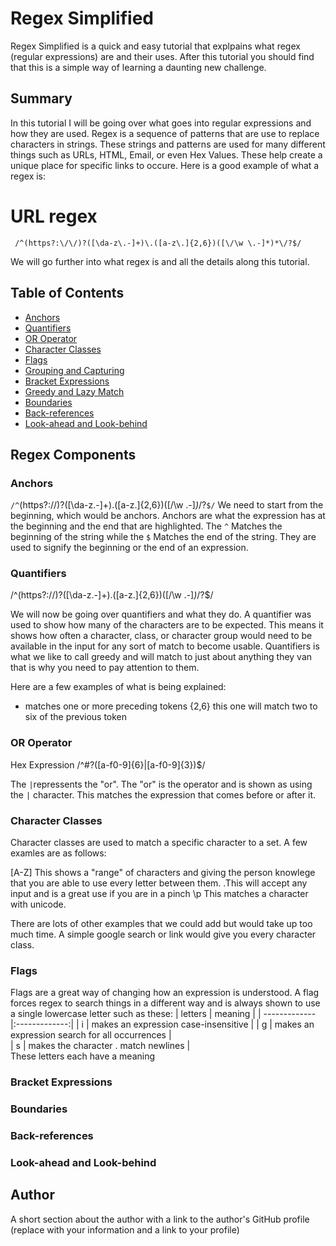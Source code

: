 # Regex Simplified

Regex Simplified is a quick and easy tutorial that explpains what regex (regular expressions) are and their uses. After this tutorial you should find that this is a simple way of learning a daunting new challenge.

## Summary

In this tutorial I will be going over what goes into regular expressions and how they are used. Regex is a sequence of patterns that are use to replace characters in strings. These strings and patterns are used for many different things such as URLs, HTML, Email, or even Hex Values. These help create a unique place for specific links to occure. Here is a good example of what a regex is:

# URL regex
` /^(https?:\/\/)?([\da-z\.-]+)\.([a-z\.]{2,6})([\/\w \.-]*)*\/?$/`

We will go further into what regex is and all the details along this tutorial.
## Table of Contents

- [Anchors](#anchors)
- [Quantifiers](#quantifiers)
- [OR Operator](#or-operator)
- [Character Classes](#character-classes)
- [Flags](#flags)
- [Grouping and Capturing](#grouping-and-capturing)
- [Bracket Expressions](#bracket-expressions)
- [Greedy and Lazy Match](#greedy-and-lazy-match)
- [Boundaries](#boundaries)
- [Back-references](#back-references)
- [Look-ahead and Look-behind](#look-ahead-and-look-behind)

## Regex Components

### Anchors

`/^`(https?:\/\/)?([\da-z\.-]+)\.([a-z\.]{2,6})([\/\w \.-]*)*\/?`$/`
We need to start from the beginning, which would be anchors. Anchors are what the expression has at the beginning and the end that are highlighted. The `^` Matches the beginning of the string while the `$` Matches the end of the string. They are used to signify the beginning or the end of an expression.

### Quantifiers
 /^(https?:\/\/)?([\da-z\.-]+)\.([a-z\.]{2,6})([\/\w \.-]*)*\/?$/

 We will now be going over quantifiers and what they do. A quantifier was used to show how many of the characters are to be expected. This means it shows how often a character, class, or character group would need to be available in the input for any sort of match to become usable. Quantifiers is what we like to call greedy and will match to just about anything they van that is why you need to pay attention to them. 

Here are a few examples of what is being explained:

+ matches one or more preceding tokens
{2,6} this one will match two to six of the previous token

### OR Operator
Hex Expression
/^#?([a-f0-9]{6}|[a-f0-9]{3})$/

The `|`repressents the "or". The "or" is the operator and is shown as using the `|` character. This matches the expression that comes before or after it.

### Character Classes
Character classes are used to match a specific character to a set.
A few examles are as follows:

[A-Z] This shows a "range" of characters and giving the person knowlege that you are able to use every letter between them. 
.This will accept any input and is a great use if you are in a pinch
\p This matches a character with unicode.

There are lots of other examples that we could add but would take up too much time. A simple google search or link would give you every character class. 
### Flags

Flags are a great way of changing how an expression is understood. A flag forces regex to search things in a different way and is always shown to use a single lowercase letter such as these:
| letters   | meaning       | 
| ------------- |:-------------:| 
| i    | makes an expression case-insensitive |
| g   | makes an expression search for all occurrences     |   
| s | makes the character . match newlines      |    
These letters each have a meaning 


### Bracket Expressions

### Boundaries

### Back-references

### Look-ahead and Look-behind

## Author

A short section about the author with a link to the author's GitHub profile (replace with your information and a link to your profile)

